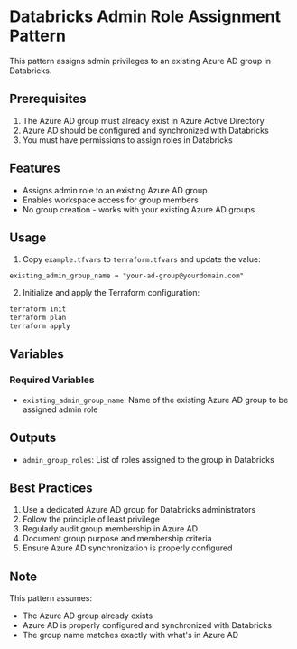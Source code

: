 # Databricks Admin Role Assignment Pattern

This pattern assigns admin privileges to an existing Azure AD group in Databricks.

## Prerequisites

1. The Azure AD group must already exist in Azure Active Directory
2. Azure AD should be configured and synchronized with Databricks
3. You must have permissions to assign roles in Databricks

## Features

- Assigns admin role to an existing Azure AD group
- Enables workspace access for group members
- No group creation - works with your existing Azure AD groups

## Usage

1. Copy `example.tfvars` to `terraform.tfvars` and update the value:

```hcl
existing_admin_group_name = "your-ad-group@yourdomain.com"
```

2. Initialize and apply the Terraform configuration:

```bash
terraform init
terraform plan
terraform apply
```

## Variables

### Required Variables

- `existing_admin_group_name`: Name of the existing Azure AD group to be assigned admin role

## Outputs

- `admin_group_roles`: List of roles assigned to the group in Databricks

## Best Practices

1. Use a dedicated Azure AD group for Databricks administrators
2. Follow the principle of least privilege
3. Regularly audit group membership in Azure AD
4. Document group purpose and membership criteria
5. Ensure Azure AD synchronization is properly configured

## Note

This pattern assumes:
- The Azure AD group already exists
- Azure AD is properly configured and synchronized with Databricks
- The group name matches exactly with what's in Azure AD